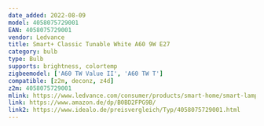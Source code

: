 ```yaml
---
date_added: 2022-08-09
model: 4058075729001
EAN: 4058075729001
vendor: Ledvance
title: Smart+ Classic Tunable White A60 9W E27
category: bulb
type: Bulb
supports: brightness, colortemp
zigbeemodel: ['A60 TW Value II', 'A60 TW T']
compatible: [z2m, deconz, z4d]
z2m: 4058075729001
mlink: https://www.ledvance.com/consumer/products/smart-home/smart-lamps/smart-zigbee/smart-classic-heatsink-lamps-with-zigbee-technology/classic-bulb-shape-with-zigbee-technology-c6386
link: https://www.amazon.de/dp/B0BD2FPG9B/
link2: https://www.idealo.de/preisvergleich/Typ/4058075729001.html
---
```

